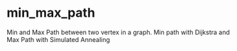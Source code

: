 # min_max_path

Min and Max Path between two vertex in a graph. Min path with Dijkstra and Max Path with Simulated Annealing

